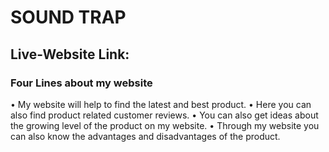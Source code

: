 # SOUND TRAP



## Live-Website Link:



### Four Lines about my website

•	My website will help to find the latest and best product.
•	Here you can also find product related customer reviews.
•	You can also get ideas about the growing level of the   product on my website.
•	Through my website you can also know the advantages and disadvantages of the product.



